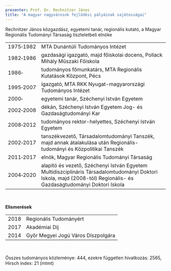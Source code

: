 ```yaml
---
presenter: Prof. Dr. Rechnitzer János
title: "A magyar nagyvárosok fejlődési pályáinak sajátosságai"
---
```


Rechnitzer János közgazdász, egyetemi tanár, regionális kutató, a Magyar Regionális Tudományi Társaság tiszteletbeli elnöke

<table>
<tr><td class="px-3">1975&#x2011;1982 </td><td> MTA Dunántúli Tudományos Intézet </td></tr>
<tr><td class="px-3">1982&#x2011;1986 </td><td> gazdasági igazgató, majd főiskolai docens, Pollack Mihály Műszaki Főiskola </td></tr>
<tr><td class="px-3">1986&#x2011;     </td><td> tudományos főmunkatárs, MTA Regionális Kutatások Központ, Pécs </td></tr>
<tr><td class="px-3">1995&#x2011;2007 </td><td> igazgató, MTA RKK Nyugat-magyarországi Tudományos Intézet</td></tr>
<tr><td class="px-3">2000&#x2011;     </td><td> egyetemi tanár, Széchenyi István Egyetem</td></tr>
<tr><td class="px-3">2002&#x2011;2008 </td><td> dékán, Széchenyi István Egyetem Jog- és Gazdaságtudományi Kar</td></tr>
<tr><td class="px-3">2008&#x2011;2012 </td><td> tudományos rektor-helyettes, Széchenyi István Egyetem </td></tr>
<tr><td class="px-3">2002&#x2011;2017 </td><td> tanszékvezető, Társadalomtudományi Tanszék, majd annak átalakulása után Regionális-tudományi és Közpolitikai Tanszék</td></tr>
<tr><td class="px-3">2011&#x2011;2017 </td><td>  elnök, Magyar Regionális Tudományi Társaság </td></tr>
<tr><td class="px-3">2004&#x2011;2020 </td><td> alapító és vezető, Széchenyi István Egyetem Multidiszciplináris Társadalomtudományi Doktori Iskola, majd (2008-tól) Regionális- és Gazdaságtudományi Doktori Iskola</td></tr>
</table>

<br/>

**Elismerések**

<table>
<tr><td class="px-3">2018</td><td> Regionális Tudományért </td></tr>
<tr><td class="px-3">2017</td><td> Akadémiai Díj </td></tr>
<tr><td class="px-3">2014</td><td> Győr Megyei Jogú Város Díszpolgára</td></tr>
</table>

<br />

Összes tudományos közleménye: 444, ezekre független hivatkozás: 2565, Hirsch index: 21 (mtmt)
